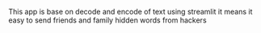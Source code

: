 This app is base on decode and encode of text using streamlit it means it easy to send friends and family hidden words from hackers
